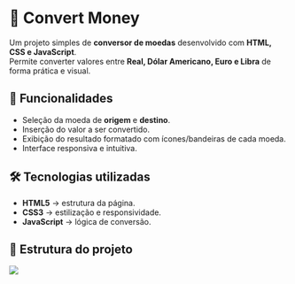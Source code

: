 # 💱 Convert Money

Um projeto simples de **conversor de moedas** desenvolvido com **HTML, CSS e JavaScript**.  
Permite converter valores entre **Real, Dólar Americano, Euro e Libra** de forma prática e visual.

## 🚀 Funcionalidades

- Seleção da moeda de **origem** e **destino**.
- Inserção do valor a ser convertido.
- Exibição do resultado formatado com ícones/bandeiras de cada moeda.
- Interface responsiva e intuitiva.

## 🛠 Tecnologias utilizadas

- **HTML5** → estrutura da página.  
- **CSS3** → estilização e responsividade.  
- **JavaScript** → lógica de conversão.  

## 📂 Estrutura do projeto



<img src="https://github.com/Nadhia-Sabat/Project-JS-1-De-Junho/master/img/currency.png?raw=true">
